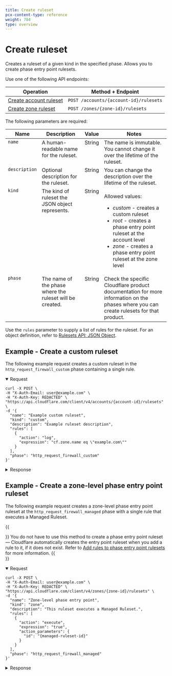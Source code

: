 ```yaml
---
title: Create ruleset
pcx-content-type: reference
weight: 784
type: overview
---
```


# Create ruleset

Creates a ruleset of a given kind in the specified phase. Allows you to create phase entry point rulesets.

Use one of the following API endpoints:

| Operation                            | Method + Endpoint                      |
| ------------------------------------ | -------------------------------------- |
| [Create account ruleset][cr-account] | `POST /accounts/{account-id}/rulesets` |
| [Create zone ruleset][cr-zone]       | `POST /zones/{zone-id}/rulesets`       |

[cr-account]: https://api.cloudflare.com/#account-rulesets-create-account-ruleset
[cr-zone]: https://api.cloudflare.com/#zone-rulesets-create-zone-ruleset

The following parameters are required:

<table>
  <thead>
    <tr>
      <th>Name</th>
      <th>Description</th>
      <th>Value</th>
      <th>Notes</th>
    </tr>
  </thead>
  <tbody style="vertical-align:top">
    <tr>
      <td>
        <code>name</code>
      </td>
      <td>A human-readable name for the ruleset.</td>
      <td>String</td>
      <td>The name is immutable. You cannot change it over the lifetime of the ruleset.</td>
    </tr>
    <tr>
      <td>
        <code>description</code>
      </td>
      <td>Optional description for the ruleset.</td>
      <td>String</td>
      <td>You can change the description over the lifetime of the ruleset.</td>
    </tr>
    <tr>
      <td>
        <code>kind</code>
      </td>
      <td>The kind of ruleset the JSON object represents.</td>
      <td>String</td>
      <td>
        <p>
          Allowed values:
          <ul>
            <li>
              <em>custom</em> - creates a custom ruleset
            </li>
            <li>
              <em>root</em> - creates a phase entry point ruleset at the account level
            </li>
            <li>
              <em>zone</em> - creates a phase entry point ruleset at the zone level
            </li>
          </ul>
        </p>
      </td>
    </tr>
    <tr>
      <td>
        <code>phase</code>
      </td>
      <td>The name of the phase where the ruleset will be created.</td>
      <td>String</td>
      <td>
        Check the specific Cloudflare product documentation for more information on the phases where
        you can create rulesets for that product.
      </td>
    </tr>
  </tbody>
</table>

Use the `rules` parameter to supply a list of rules for the ruleset. For an object definition, refer to [Rulesets API: JSON Object](/rulesets-api/json-object).

## Example - Create a custom ruleset

The following example request creates a custom ruleset in the `http_request_firewall_custom` phase containing a single rule.

<details open>
<summary>Request</summary>
<div>

```curl
curl -X POST \
-H "X-Auth-Email: user@example.com" \
-H "X-Auth-Key: REDACTED" \
"https://api.cloudflare.com/client/v4/accounts/{account-id}/rulesets" \
-d '{
  "name": "Example custom ruleset",
  "kind": "custom",
  "description": "Example ruleset description",
  "rules": [
    {
      "action": "log",
      "expression": "cf.zone.name eq \"example.com\""
    }
  ],
  "phase": "http_request_firewall_custom"
}'
```

</div>
</details>

<details>
<summary>Response</summary>
<div>

```json
{
  "result": {
    "id": "{ruleset-id}",
    "name": "Example custom ruleset",
    "description": "Example ruleset description",
    "kind": "custom",
    "version": "1",
    "rules": [
      {
        "id": "{rule-id}",
        "version": "1",
        "action": "log",
        "expression": "cf.zone.name eq \"example.com\"",
        "last_updated": "2021-03-17T15:42:37.917815Z"
      }
    ],
    "last_updated": "2021-03-17T15:42:37.917815Z",
    "phase": "http_request_firewall_custom"
  },
  "success": true,
  "errors": [],
  "messages": []
}
```

</div>
</details>

## Example - Create a zone-level phase entry point ruleset

The following example request creates a zone-level phase entry point ruleset at the `http_request_firewall_managed` phase with a single rule that executes a Managed Ruleset.

{{<Aside type="note">}}
You do not have to use this method to create a phase entry point ruleset — Cloudflare automatically creates the entry point ruleset when you add a rule to it, if it does not exist. Refer to [Add rules to phase entry point rulesets](/basic-operations/add-rule-phase-rulesets) for more information.
{{</Aside>}}

<details open>
<summary>Request</summary>
<div>

```curl
curl -X POST \
-H "X-Auth-Email: user@example.com" \
-H "X-Auth-Key: REDACTED" \
"https://api.cloudflare.com/client/v4/zones/{zone-id}/rulesets" \
-d '{
  "name": "Zone-level phase entry point",
  "kind": "zone",
  "description": "This ruleset executes a Managed Ruleset.",
  "rules": [
    {
      "action": "execute",
      "expression": "true",
      "action_parameters": {
        "id": "{managed-ruleset-id}"
      }
    }
  ],
  "phase": "http_request_firewall_managed"
}'
```

</div>
</details>

<details>
<summary>Response</summary>
<div>

```json
{
  "result": {
    "id": "{ruleset-id}",
    "name": "Zone-level phase entry point",
    "description": "This ruleset executes a Managed Ruleset.",
    "kind": "zone",
    "version": "1",
    "rules": [
      {
        "id": "{rule-id}",
        "version": "1",
        "action": "execute",
        "expression": "true",
        "action_parameters": {
          "id": "{managed-ruleset-id}"
        },
        "last_updated": "2021-03-17T15:42:37.917815Z"
      }
    ],
    "last_updated": "2021-03-17T15:42:37.917815Z",
    "phase": "http_request_firewall_managed"
  },
  "success": true,
  "errors": [],
  "messages": []
}
```

</div>
</details>
